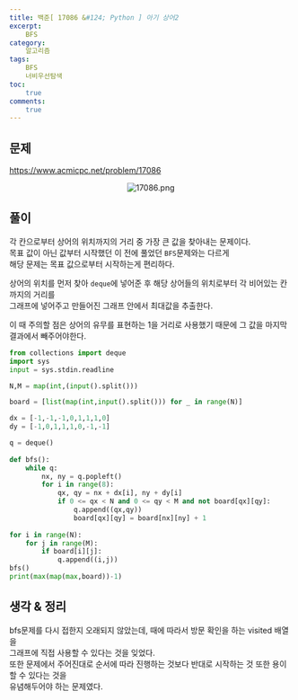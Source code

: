 ```yaml
---
title: 백준[ 17086 &#124; Python ] 아기 상어2
excerpt: 
    BFS
category: 
    알고리즘
tags: 
    BFS
    너비우선탐색
toc: 
    true
comments: 
    true
---
```


<style type = 'text/css'>
    .o{
    font-weight: bold;
    color:orange;
    }
</style>

## 문제  
<https://www.acmicpc.net/problem/17086>
<p align = "center"><img alt = "17086.png" src = "../../assets/images/boj/17086.png"></p>

## 풀이  
각 칸으로부터 상어의 위치까지의 거리 중 가장 큰 값을 찾아내는 문제이다.  
목표 값이 아닌 값부터 시작했던 이 전에 풀었던 `BFS`문제와는 다르게  
해당 문제는 목표 값으로부터 시작하는게 편리하다.  

상어의 위치를 먼저 찾아 `deque`에 넣어준 후 해당 상어들의 위치로부터 각 비어있는 칸까지의 거리를  
그래프에 넣어주고 만들어진 그래프 안에서 최대값을 추출한다.  

이 때 주의할 점은 상어의 유무를 표현하는 1을 거리로 사용했기 때문에 그 값을 마지막 결과에서 빼주어야한다.  

```python  
from collections import deque
import sys
input = sys.stdin.readline

N,M = map(int,(input().split()))

board = [list(map(int,input().split())) for _ in range(N)]

dx = [-1,-1,-1,0,1,1,1,0]
dy = [-1,0,1,1,1,0,-1,-1]

q = deque()
    
def bfs():
    while q:
        nx, ny = q.popleft()
        for i in range(8):
            qx, qy = nx + dx[i], ny + dy[i]
            if 0 <= qx < N and 0 <= qy < M and not board[qx][qy]:
                q.append((qx,qy))
                board[qx][qy] = board[nx][ny] + 1
             
for i in range(N):
    for j in range(M):
        if board[i][j]:
            q.append((i,j))
bfs()
print(max(map(max,board))-1)

``` 
## 생각 & 정리  
bfs문제를 다시 접한지 오래되지 않았는데, 때에 따라서 방문 확인을 하는 visited 배열을  
그래프에 직접 사용할 수 있다는 것을 잊었다.  
또한 문제에서 주어진대로 순서에 따라 진행하는 것보다 반대로 시작하는 것 또한 용이할 수 있다는 것을  
유념해두어야 하는 문제였다.
 
